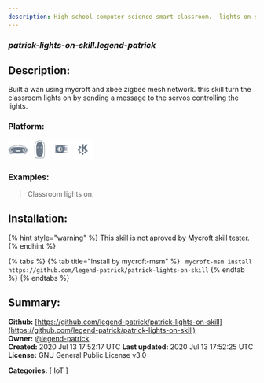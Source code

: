 ```yaml
---
description: High school computer science smart classroom.  lights on skill
---
```


### _patrick-lights-on-skill.legend-patrick_  
## Description:  
Built a wan using mycroft and xbee zigbee mesh network. this skill turn the classroom lights on by sending a message to the servos controlling the lights.  
  
  
### Platform:  
 ![Mark I](../.gitbook/assets/mark-1-icon.png)  ![Mark II](../.gitbook/assets/mark-2-icon.png)  ![Picroft](../.gitbook/assets/picroft-icon.png)  ![plasmoid](../.gitbook/assets/kde.png)   
### Examples:  
> Classroom lights on.  
  
## Installation:  
{% hint style="warning" %}
This skill is not aproved by Mycroft skill tester.
{% endhint %}
    
{% tabs %}
{% tab title="Install by mycroft-msm" %}
``` mycroft-msm install https://github.com/legend-patrick/patrick-lights-on-skill```
{% endtab %}
  {% endtabs %}
    
## Summary:  
**Github:** [https://github.com/legend-patrick/patrick-lights-on-skill](https://github.com/legend-patrick/patrick-lights-on-skill)  
**Owner:** [@legend-patrick](https://github.com/legend-patrick)  
**Created:** 2020 Jul 13 17:52:17 UTC  **Last updated:** 2020 Jul 13 17:52:25 UTC  
**License:** GNU General Public License v3.0  
  
**Categories:** [ IoT ]   
